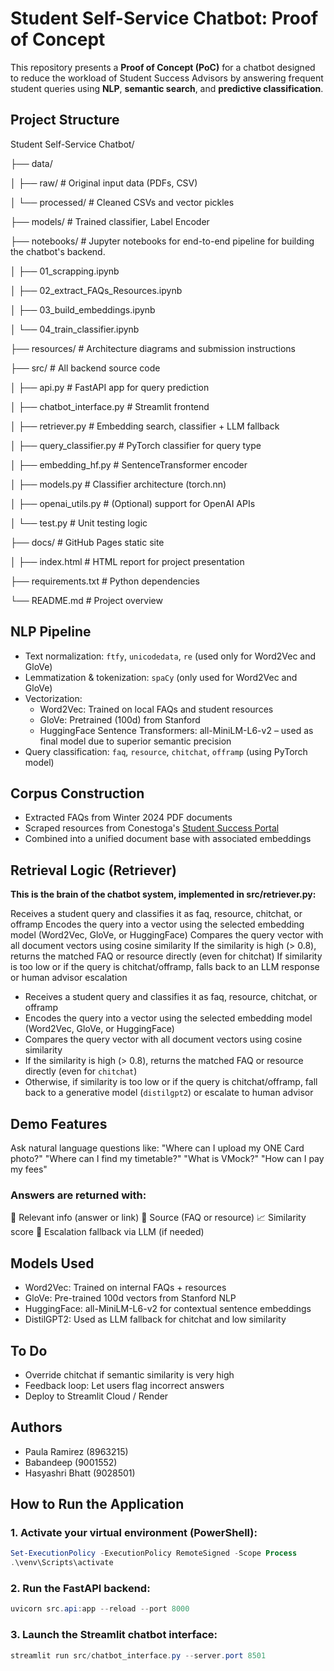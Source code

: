 # Student Self-Service Chatbot: Proof of Concept

This repository presents a **Proof of Concept (PoC)** for a chatbot designed to reduce the workload of Student Success Advisors by answering frequent student queries using **NLP**, **semantic search**, and **predictive classification**.

## Project Structure

Student Self-Service Chatbot/

├── data/

│   ├── raw/                   # Original input data (PDFs, CSV)

│   └── processed/             # Cleaned CSVs and vector pickles

├── models/                   # Trained classifier, Label Encoder  

├── notebooks/                # Jupyter notebooks for end-to-end pipeline for building the chatbot's backend.

│   ├── 01_scrapping.ipynb

│   ├── 02_extract_FAQs_Resources.ipynb

│   ├── 03_build_embeddings.ipynb

│   └── 04_train_classifier.ipynb

├── resources/                # Architecture diagrams and submission instructions

├── src/                      # All backend source code

│   ├── api.py                # FastAPI app for query prediction

│   ├── chatbot_interface.py  # Streamlit frontend

│   ├── retriever.py          # Embedding search, classifier + LLM fallback

│   ├── query_classifier.py   # PyTorch classifier for query type

│   ├── embedding_hf.py       # SentenceTransformer encoder

│   ├── models.py             # Classifier architecture (torch.nn)

│   ├── openai_utils.py       # (Optional) support for OpenAI APIs

│   └── test.py               # Unit testing logic

├── docs/                     # GitHub Pages static site

│   ├── index.html            # HTML report for project presentation

├── requirements.txt          # Python dependencies

└── README.md                 # Project overview

## NLP Pipeline

-  Text normalization: `ftfy`, `unicodedata`, `re` (used only for Word2Vec and GloVe)
-  Lemmatization & tokenization: `spaCy` (only used for Word2Vec and GloVe)
-  Vectorization: 
    - Word2Vec: Trained on local FAQs and student resources
    - GloVe: Pretrained (100d) from Stanford
    - HuggingFace Sentence Transformers: all-MiniLM-L6-v2 – used as final model due to superior semantic precision
-  Query classification: `faq`, `resource`, `chitchat`, `offramp` (using PyTorch model)

## Corpus Construction

- Extracted FAQs from Winter 2024 PDF documents
- Scraped resources from Conestoga's [Student Success Portal](https://successportal.conestogac.on.ca/)
- Combined into a unified document base with associated embeddings


##  Retrieval Logic (Retriever)

**This is the brain of the chatbot system, implemented in src/retriever.py:**

Receives a student query and classifies it as faq, resource, chitchat, or offramp
Encodes the query into a vector using the selected embedding model (Word2Vec, GloVe, or HuggingFace)
Compares the query vector with all document vectors using cosine similarity
If the similarity is high (> 0.8), returns the matched FAQ or resource directly (even for chitchat)
If similarity is too low or if the query is chitchat/offramp, falls back to an LLM response or human advisor escalation

- Receives a student query and classifies it as faq, resource, chitchat, or offramp
- Encodes the query into a vector using the selected embedding model (Word2Vec, GloVe, or HuggingFace)
- Compares the query vector with all document vectors using cosine similarity
- If the similarity is high (> 0.8), returns the matched FAQ or resource directly (even for `chitchat`)
- Otherwise, if similarity is too low or if the query is chitchat/offramp, fall back to a generative model (`distilgpt2`) or escalate to human advisor


##  Demo Features
Ask natural language questions like:
"Where can I upload my ONE Card photo?"
"Where can I find my timetable?"
"What is VMock?"
"How can I pay my fees"

### Answers are returned with:
💬 Relevant info (answer or link)
📄 Source (FAQ or resource)
📈 Similarity score
🔁 Escalation fallback via LLM (if needed)

## Models Used
- Word2Vec: Trained on internal FAQs + resources
- GloVe: Pre-trained 100d vectors from Stanford NLP
- HuggingFace: all-MiniLM-L6-v2 for contextual sentence embeddings
- DistilGPT2: Used as LLM fallback for chitchat and low similarity

## To Do
- Override chitchat if semantic similarity is very high
- Feedback loop: Let users flag incorrect answers
- Deploy to Streamlit Cloud / Render

## Authors
- Paula Ramirez (8963215)
- Babandeep (9001552)
- Hasyashri Bhatt (9028501)


##  **How to Run the Application**

### 1. Activate your virtual environment (PowerShell):
```powershell
Set-ExecutionPolicy -ExecutionPolicy RemoteSigned -Scope Process
.\venv\Scripts\activate
```
### 2. Run the FastAPI backend:
```powershell
uvicorn src.api:app --reload --port 8000
```
### 3. Launch the Streamlit chatbot interface:
```powershell
streamlit run src/chatbot_interface.py --server.port 8501
```


